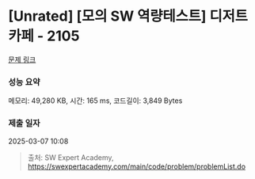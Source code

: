 # [Unrated] [모의 SW 역량테스트] 디저트 카페 - 2105 

[문제 링크](https://swexpertacademy.com/main/code/problem/problemDetail.do?contestProbId=AV5VwAr6APYDFAWu) 

### 성능 요약

메모리: 49,280 KB, 시간: 165 ms, 코드길이: 3,849 Bytes

### 제출 일자

2025-03-07 10:08



> 출처: SW Expert Academy, https://swexpertacademy.com/main/code/problem/problemList.do